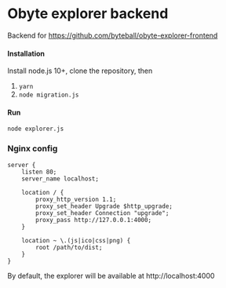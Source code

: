 # Obyte explorer backend
Backend for https://github.com/byteball/obyte-explorer-frontend


#### Installation

Install node.js 10+, clone the repository, then

1) `yarn`
2) `node migration.js`

#### Run

`node explorer.js`

### Nginx config
```text
server {
	listen 80;
	server_name localhost;

	location / {
		proxy_http_version 1.1;
		proxy_set_header Upgrade $http_upgrade;
		proxy_set_header Connection "upgrade";
		proxy_pass http://127.0.0.1:4000;
	}

	location ~ \.(js|ico|css|png) {
		root /path/to/dist;
	}
}
```

By default, the explorer will be available at http://localhost:4000
